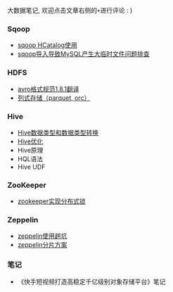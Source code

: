大数据笔记, 欢迎点击文章右侧的`+`进行评论 : )

### Sqoop

- [sqoop HCatalog使用](sqoop/sqoop_hcatalog.md)
- [sqoop导入导致MySQL产生大临时文件问题排查](sqoop/sqoop_mysql_temp_file.md)

### HDFS

- [avro格式规范1.8.1翻译](hdfs/avro_specification_1.8.1.md)
- [列式存储（parquet, orc）](hdfs/columnar_storage_parquet_orc.md)

### Hive

- [Hive数据类型和数据类型转换](hive/hive_data_type.md)
- [Hive优化](hive/hive_optimize.md)
- Hive原理
- HQL语法
- Hive UDF

### ZooKeeper

- [zookeeper实现分布式锁](zookeeper/zk_distribute_lock.md)

### Zeppelin

- [zeppelin使用趟坑](zeppelin/zeppelin_bugs.md)
- [zeppelin分片方案](zeppelin/zeppelin_sharding.md)

### 笔记

- 《快手短视频打造高稳定千亿级别对象存储平台》笔记